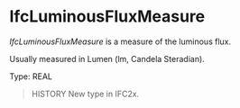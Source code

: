 # IfcLuminousFluxMeasure

_IfcLuminousFluxMeasure_ is a measure of the luminous flux.

Usually measured in Lumen (lm, Candela Steradian).

Type: REAL

> HISTORY  New type in IFC2x.
